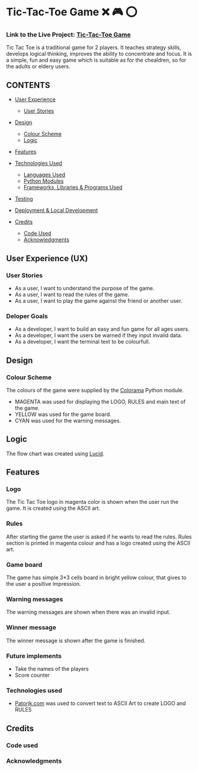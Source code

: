 # Tic-Tac-Toe Game  ❌ 🎮 ⭕️ 

### Link to the Live Project: [Tic-Tac-Toe Game](https://tic-tac-toe-pp3-game.herokuapp.com/)

Tic Tac Toe is a traditional game for 2 players. It teaches strategy skills, develops logical thinking, improves the ability to concentrate and focus. It is a simple, fun and easy game which is suitable as for the chealdren, so for the adults or eldery users.  

## CONTENTS

* [User Experience](#user-experience-ux)
  * [User Stories](#user-stories)

* [Design](#design)
  * [Colour Scheme](#colour-scheme)
  * [Logic](#logic)

* [Features](#features)

* [Technologies Used](#technologies-used)
  * [Languages Used](#languages-used)
  * [Python Modules](#python-modules)
  * [Frameworks, Libraries & Programs Used](#frameworks-libraries--programs-used)

* [Testing](#testing)

* [Deployment & Local Development](#deployment--local-development)

* [Credits](#credits)
  * [Code Used](#code-used)
  * [Acknowledgments](#acknowledgments)
  

## User Experience (UX)

### User Stories 
- As a user, I want to understand the purpose of the game.
- As a user, I want to read the rules of the game.
- As a user, I want to play the game against the friend or another user.

### Deloper Goals
- As a developer, I want to build an easy and fun game for all ages users.
- As a developer, I want the users be warned if they input invalid data.
- As a developer, I want the terminal text to be colourfull.


## Design

### Colour Scheme

The colours of the game were supplied by the [Colorama](https://pypi.org/project/colorama/) Python module. 
 - MAGENTA was used for displaying the LOGO, RULES and main text of the game. 
 - YELLOW was used for the game board.
 - CYAN was used for the warning messages. 
 
## Logic

The flow chart was created using [Lucid](https://lucid.co/).

## Features

### Logo

The Tic Tac Toe logo in magenta color is shown when the user run the game. It is created using the ASCII art.

### Rules

After starting the game the user is asked if he wants to read the rules. Rules section is printed in magenta colour and has a logo created using the ASCII art.

### Game board

The game has simple 3*3 cells board in bright yellow colour, that gives to the user a positive impression. 

### Warning messages

The warning messages are shown when there was an invalid input.

### Winner message

The winner message is shown after the game is finished.


### Future implements

- Take the names of the players
- Score counter





### Technologies used

 - [Patorjk.com](https://patorjk.com/software/taag/#p=testall&f=3-D&t=TIC%20TAC%20TOE) was used to convert text to ASCII Art to create LOGO and RULES




## Credits

### Code used
### Acknowledgments
  
